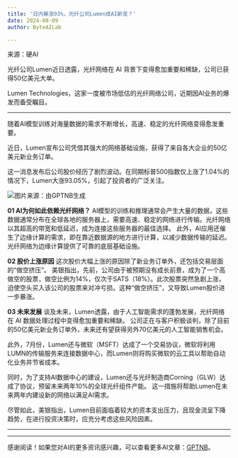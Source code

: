 ```yaml
---
title: '日内暴涨93%，光纤公司Lumen成AI新宠？'
date: 2024-08-09
author: ByteAILab

---
```


来源：硬AI

光纤公司Lumen近日透露，光纤网络在 AI 背景下变得愈加重要和稀缺，公司已获得50亿美元大单。

Lumen Technologies，这家一度被市场低估的光纤网络公司，近期因AI业务的爆发而备受瞩目。

---
随着AI模型训练对海量数据的需求不断增长，高速、稳定的光纤网络变得愈发重要。

近日，Lumen宣布公司凭借其强大的网络基础设施，获得了来自各大企业的50亿美元新业务订单。

这一消息发布后公司股价经历了剧烈波动。在同期标普500指数仅上涨了1.04%的情况下，Lumen大涨93.05%，引起了投资者的广泛关注。

![图片来源：由GPTNB生成](http://www.jesonc.com/upload/3B33CB85B496C0CB6FBA4C2BD79320AD/1723097580871/Flxw5S7RUNIH2h36rGURFLwrmGZu.png)

**01 AI为何如此依赖光纤网络？**
AI模型的训练和推理通常会产生大量的数据，这些数据通常分布在全球各地的服务器上，需要高速、稳定的网络进行传输。光纤网络以其超高的带宽和低延迟，成为连接这些服务器的最佳选择。 此外，AI应用还催生了边缘计算的需求，即在靠近数据源的地方进行计算，以减少数据传输的延迟。光纤网络为边缘计算提供了可靠的底层基础设施。

**02 股价上涨原因**
这次股价大幅上涨的原因除了新业务订单外，还包括交易层面的“做空挤压”。 美银指出，先前，公司由于被预期没有成长前景，成为了一个高做空的股票，做空比例为14%，仅次于SATS（18%）。此次股票突然急剧上涨，迫使空头买入该公司的股票来对冲亏损。这种“做空挤压”，又导致Lumen股价进一步暴涨。

**03 未来发展**
谈及未来，Lumen透露，由于人工智能需求的蓬勃发展，光纤网络在 AI 数据处理过程中变得愈加重要和稀缺。 公司正在与客户积极谈判，除了目前的50亿美元新业务订单外，未来还有望获得另外70亿美元的人工智能销售机会。

此外，7月份，Lumen还与微软（MSFT）达成了一个交易协议，微软将利用LUMN的传输服务来连接数据中心，而Lumen则将购买微软的云工具以帮助自动化业务并节省成本。

同时，为了支持AI数据中心的建设，Lumen还与光纤制造商Corning（GLW）达成了协议，预留未来两年10%的全球光纤组件产能。 这一措施将帮助Lumen在未来两年内建设新的网络以满足AI需求。

尽管如此，美银指出，Lumen目前面临着较大的资本支出压力，且现金流呈下降趋势，在进行投资决策时，应充分考虑这些风险因素。

---
---
感谢阅读！如果您对AI的更多资讯感兴趣，可以查看更多AI文章：[GPTNB](https://gptnb.com)。